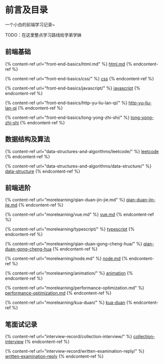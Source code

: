 # 前言及目录

一个小白的前端学习记录\~

TODO：在这里整点学习路线给学弟学妹

## 前端基础

{% content-ref url="front-end-basics/html.md" %}
[html.md](front-end-basics/html.md)
{% endcontent-ref %}

{% content-ref url="front-end-basics/css/" %}
[css](front-end-basics/css/)
{% endcontent-ref %}

{% content-ref url="front-end-basics/javascript/" %}
[javascript](front-end-basics/javascript/)
{% endcontent-ref %}

{% content-ref url="front-end-basics/http-yu-liu-lan-qi/" %}
[http-yu-liu-lan-qi](front-end-basics/http-yu-liu-lan-qi/)
{% endcontent-ref %}

{% content-ref url="front-end-basics/tong-yong-zhi-shi/" %}
[tong-yong-zhi-shi](front-end-basics/tong-yong-zhi-shi/)
{% endcontent-ref %}

## 数据结构及算法

{% content-ref url="data-structures-and-algorithms/leetcode/" %}
[leetcode](data-structures-and-algorithms/leetcode/)
{% endcontent-ref %}

{% content-ref url="data-structures-and-algorithms/data-structure/" %}
[data-structure](data-structures-and-algorithms/data-structure/)
{% endcontent-ref %}

## 前端进阶​

{% content-ref url="morelearning/qian-duan-jin-jie.md" %}
[qian-duan-jin-jie.md](morelearning/qian-duan-jin-jie.md)
{% endcontent-ref %}

{% content-ref url="morelearning/vue.md" %}
[vue.md](morelearning/vue.md)
{% endcontent-ref %}

{% content-ref url="morelearning/typescript/" %}
[typescript](morelearning/typescript/)
{% endcontent-ref %}

{% content-ref url="morelearning/qian-duan-gong-cheng-hua/" %}
[qian-duan-gong-cheng-hua](morelearning/qian-duan-gong-cheng-hua/)
{% endcontent-ref %}

{% content-ref url="morelearning/node.md" %}
[node.md](morelearning/node.md)
{% endcontent-ref %}

{% content-ref url="morelearning/animation/" %}
[animation](morelearning/animation/)
{% endcontent-ref %}

{% content-ref url="morelearning/performance-optimization.md" %}
[performance-optimization.md](morelearning/performance-optimization.md)
{% endcontent-ref %}

{% content-ref url="morelearning/kua-duan/" %}
[kua-duan](morelearning/kua-duan/)
{% endcontent-ref %}



## 笔面试记录

{% content-ref url="interview-record/collection-interview/" %}
[collection-interview](interview-record/collection-interview/)
{% endcontent-ref %}

{% content-ref url="interview-record/written-examination-reply/" %}
[written-examination-reply](interview-record/written-examination-reply/)
{% endcontent-ref %}
